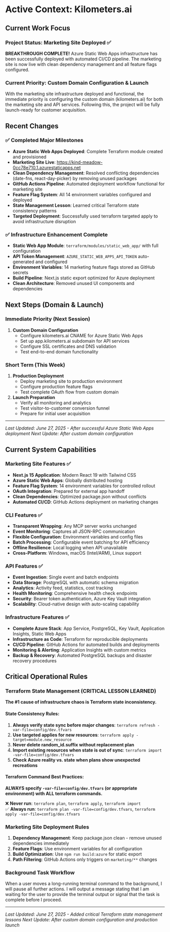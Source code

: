 # Active Context: Kilometers.ai

## Current Work Focus

### Project Status: Marketing Site Deployed ✅
**BREAKTHROUGH COMPLETE!** Azure Static Web Apps infrastructure has been successfully deployed with automated CI/CD pipeline. The marketing site is now live with clean dependency management and all feature flags configured.

### Current Priority: Custom Domain Configuration & Launch
With the marketing site infrastructure deployed and functional, the immediate priority is configuring the custom domain (kilometers.ai) for both the marketing site and API services. Following this, the project will be fully launch-ready for customer acquisition.

## Recent Changes

### ✅ Completed Major Milestones
- **Azure Static Web Apps Deployed**: Complete Terraform module created and provisioned
- **Marketing Site Live**: https://kind-meadow-0cc78e710.1.azurestaticapps.net
- **Clean Dependency Management**: Resolved conflicting dependencies (date-fns, react-day-picker) by removing unused packages
- **GitHub Actions Pipeline**: Automated deployment workflow functional for marketing site
- **Feature Flag System**: All 14 environment variables configured and deployed
- **State Management Lesson**: Learned critical Terraform state consistency patterns
- **Targeted Deployment**: Successfully used terraform targeted apply to avoid infrastructure disruption

### ✅ Infrastructure Enhancement Complete
- **Static Web App Module**: `terraform/modules/static_web_app/` with full configuration
- **API Token Management**: `AZURE_STATIC_WEB_APPS_API_TOKEN` auto-generated and configured
- **Environment Variables**: 14 marketing feature flags stored as GitHub secrets
- **Build Pipeline**: Next.js static export optimized for Azure deployment
- **Clean Architecture**: Removed unused UI components and dependencies

## Next Steps (Domain & Launch)

### Immediate Priority (Next Session)
1. **Custom Domain Configuration**
   - Configure kilometers.ai CNAME for Azure Static Web Apps
   - Set up app.kilometers.ai subdomain for API services
   - Configure SSL certificates and DNS validation
   - Test end-to-end domain functionality

### Short Term (This Week)
1. **Production Deployment**
   - Deploy marketing site to production environment
   - Configure production feature flags
   - Test complete OAuth flow from custom domain
2. **Launch Preparation**
   - Verify all monitoring and analytics
   - Test visitor-to-customer conversion funnel
   - Prepare for initial user acquisition

---
*Last Updated: June 27, 2025 - After successful Azure Static Web Apps deployment*
*Next Update: After custom domain configuration*

## Current System Capabilities

### Marketing Site Features ✅
- **Next.js 15 Application**: Modern React 19 with Tailwind CSS
- **Azure Static Web Apps**: Globally distributed hosting
- **Feature Flag System**: 14 environment variables for controlled rollout
- **OAuth Integration**: Prepared for external app handoff
- **Clean Dependencies**: Optimized package.json without conflicts
- **Automated CI/CD**: GitHub Actions deployment on marketing changes

### CLI Features ✅
- **Transparent Wrapping**: Any MCP server works unchanged
- **Event Monitoring**: Captures all JSON-RPC communication
- **Flexible Configuration**: Environment variables and config files
- **Batch Processing**: Configurable event batching for API efficiency
- **Offline Resilience**: Local logging when API unavailable
- **Cross-Platform**: Windows, macOS (Intel/ARM), Linux support

### API Features ✅
- **Event Ingestion**: Single event and batch endpoints
- **Data Storage**: PostgreSQL with automatic schema migration
- **Analytics**: Activity feed, statistics, cost tracking
- **Health Monitoring**: Comprehensive health check endpoints
- **Security**: Bearer token authentication, Azure Key Vault integration
- **Scalability**: Cloud-native design with auto-scaling capability

### Infrastructure Features ✅
- **Complete Azure Stack**: App Service, PostgreSQL, Key Vault, Application Insights, Static Web Apps
- **Infrastructure as Code**: Terraform for reproducible deployments
- **CI/CD Pipeline**: GitHub Actions for automated builds and deployments
- **Monitoring & Alerting**: Application Insights with custom metrics
- **Backup & Recovery**: Automated PostgreSQL backups and disaster recovery procedures

## Critical Operational Rules

### Terraform State Management (CRITICAL LESSON LEARNED)
**The #1 cause of infrastructure chaos is Terraform state inconsistency.**

#### State Consistency Rules:
1. **Always verify state sync before major changes**: `terraform refresh -var-file=config/dev.tfvars`
2. **Use targeted applies for new resources**: `terraform apply -target=module.new_resource`
3. **Never delete random_id.suffix without replacement plan**
4. **Import existing resources when state is out of sync**: `terraform import -var-file=config/dev.tfvars`
5. **Check Azure reality vs. state when plans show unexpected recreations**

#### Terraform Command Best Practices:
**ALWAYS specify `-var-file=config/dev.tfvars` (or appropriate environment) with ALL terraform commands.**

❌ **Never run**: `terraform plan`, `terraform apply`, `terraform import`  
✅ **Always run**: `terraform plan -var-file=config/dev.tfvars`, `terraform apply -var-file=config/dev.tfvars`

### Marketing Site Deployment Rules
1. **Dependency Management**: Keep package.json clean - remove unused dependencies immediately
2. **Feature Flags**: Use environment variables for all configuration
3. **Build Optimization**: Use `npm run build:azure` for static export
4. **Path Filtering**: GitHub Actions only triggers on `marketing/**` changes

### Background Task Workflow
When a user moves a long-running terminal command to the background, I will pause all further actions. I will output a message stating that I am waiting for the user to provide the terminal output or signal that the task is complete before I proceed.

---

*Last Updated: June 27, 2025 - Added critical Terraform state management lessons*
*Next Update: After custom domain configuration and production launch* 